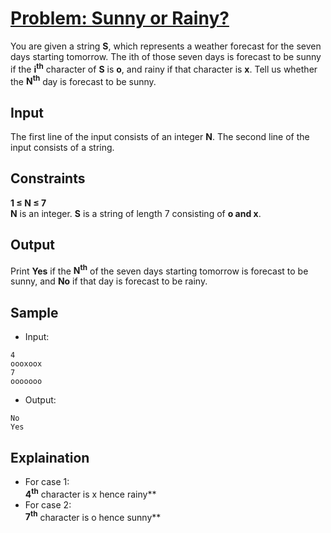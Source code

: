# [Problem: Sunny or Rainy?](https://my.newtonschool.co/playground/code/9d6h5ot6zsn8)

You are given a string **S**, which represents a weather forecast for the seven days starting tomorrow.
The ith of those seven days is forecast to be sunny if the **i<sup>th</sup>** character of **S** is **o**, and rainy if that character is **x**. Tell us whether the **N<sup>th</sup>** day is forecast to be sunny. 

## Input

The first line of the input consists of an integer **N**.
The second line of the input consists of a string.

## Constraints

**1 ≤ N ≤ 7** <br>
**N** is an integer.
**S** is a string of length 7 consisting of **o and x**.

## Output

Print **Yes** if the **N<sup>th</sup>** of the seven days starting tomorrow is forecast to be sunny, and **No** if that day is forecast to be rainy.

## Sample

- Input:
```
4
oooxoox
7
ooooooo
```

- Output:
```
No
Yes
```

## Explaination

- For case 1: <br> **4<sup>th</sup>** character is x hence rainy** <br>
- For case 2: <br> **7<sup>th</sup>** character is o hence sunny** <br>
